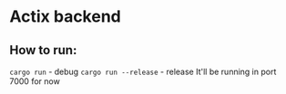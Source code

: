 # Actix backend

## How to run:
```cargo run``` - debug
```cargo run --release``` - release
It'll be running in port 7000 for now
